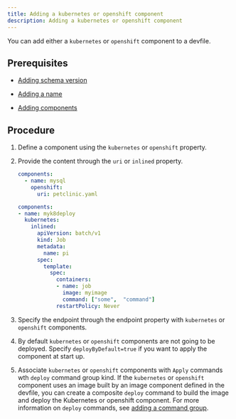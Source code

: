 ```yaml
---
title: Adding a kubernetes or openshift component
description: Adding a kubernetes or openshift component
---
```


You can add either a `kubernetes` or `openshift` component to a devfile.

## Prerequisites

- [Adding schema version](/docs/2.2.0-alpha/adding-schema-version)

- [Adding a name](/docs/2.2.0-alpha/adding-a-name)

- [Adding components](/docs/2.2.0-alpha/adding-components)

## Procedure

1. Define a component using the `kubernetes` or `openshift` property.

2. Provide the content through the `uri` or `inlined` property.

    ```yaml {% title="Adding an openshift component using the uri property" filename="devfile.yaml" %}
    components:
      - name: mysql
        openshift:
          uri: petclinic.yaml
    ```

    ```yaml {% title="Adding a kubernetes component using the inlined property" filename="devfile.yaml" %}
    components:
    - name: myk8deploy
      kubernetes:
        inlined:
          apiVersion: batch/v1
          kind: Job
          metadata:
            name: pi
          spec:
            template:
              spec:
                containers:
                - name: job
                  image: myimage
                  command: ["some",  "command"]
                restartPolicy: Never
    ```

3. Specify the endpoint through the endpoint property with `kubernetes`
    or `openshift` components.

4. By default `kubernetes` or `openshift` components are not going to
    be deployed. Specify `deployByDefault=true` if you want to apply the
    component at start up.

5. Associate `kubernetes` or `openshift` components with `Apply`
    commands wth `deploy` command group kind. If the `kubernetes` or
    `openshift` component uses an image built by an image component
    defined in the devfile, you can create a composite `deploy` command
    to build the image and deploy the Kubernetes or openshift component.
    For more information on `deploy` commands, see [adding a command group](/docs/2.2.0-alpha/adding-a-command-group).
